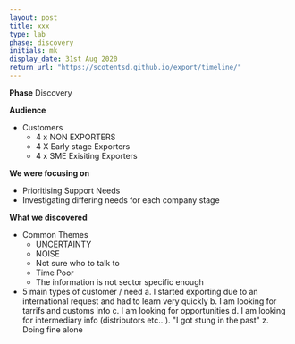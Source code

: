 ```yaml
---
layout: post
title: xxx
type: lab
phase: discovery
initials: mk
display_date: 31st Aug 2020
return_url: "https://scotentsd.github.io/export/timeline/"
---
```


**Phase**
    Discovery

**Audience**
- Customers
   - 4 x NON EXPORTERS
   - 4 X Early stage Exporters
   - 4 x SME Exisiting Exporters

**We were focusing on**
- Prioritising Support Needs
- Investigating differing needs for each company stage



**What we discovered**
- Common Themes
   - UNCERTAINTY
   - NOISE
   - Not sure who to talk to
   - Time Poor
   - The information is not sector specific enough
- 5 main types of customer / need
   a. I started exporting due to an international request and had to learn very quickly
   b. I am looking for tarrifs and customs info
   c. I am looking for opportunities
   d. I am looking for intermediary info (distributors etc...). "I got stung in the past"
   z. Doing fine alone

<!--more-->
